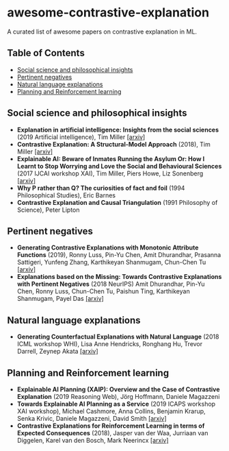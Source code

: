 # awesome-contrastive-explanation
A curated list of awesome papers on contrastive explanation in ML.

## Table of Contents
* [Social science and philosophical insights](#social-science-and-philosophical-insights)
* [Pertinent negatives](#pertinent-negatives)
* [Natural language explanations](#natural-language-explanations)
* [Planning and Reinforcement learning](#planning-and-reinforcement-learning)


## Social science and philosophical insights

* **Explanation in artificial intelligence: Insights from the social sciences** (2019 Artificial intelligence), Tim Miller [[arxiv]](https://arxiv.org/abs/1706.07269)
* **Contrastive Explanation: A Structural-Model Approach** (2018), Tim Miller [[arxiv]](https://arxiv.org/abs/1811.03163)
* **Explainable AI: Beware of Inmates Running the Asylum Or: How I Learnt to Stop Worrying and Love the Social and Behavioural Sciences** (2017 IJCAI workshop XAI), Tim Miller, Piers Howe, Liz Sonenberg [[arxiv]](https://arxiv.org/abs/1712.00547)
* **Why P rather than Q? The curiosities of fact and foil** (1994 Philosophical Studies), Eric Barnes
* **Contrastive Explanation and Causal Triangulation** (1991 Philosophy of Science), Peter Lipton 

## Pertinent negatives

* **Generating Contrastive Explanations with Monotonic Attribute Functions** (2019), Ronny Luss, Pin-Yu Chen, Amit Dhurandhar, Prasanna Sattigeri, Yunfeng Zhang, Karthikeyan Shanmugam, Chun-Chen Tu [[arxiv]](https://arxiv.org/abs/1905.12698)
* **Explanations based on the Missing: Towards Contrastive Explanations with Pertinent Negatives** (2018 NeurIPS) Amit Dhurandhar, Pin-Yu Chen, Ronny Luss, Chun-Chen Tu, Paishun Ting, Karthikeyan Shanmugam, Payel Das [[arxiv]](https://arxiv.org/abs/1802.07623)

## Natural language explanations

* **Generating Counterfactual Explanations with Natural Language** (2018 ICML workshop WHI), Lisa Anne Hendricks, Ronghang Hu, Trevor Darrell, Zeynep Akata [[arxiv]](https://arxiv.org/abs/1806.09809)

## Planning and Reinforcement learning

* **Explainable AI Planning (XAIP): Overview and the Case of Contrastive Explanation** (2019 Reasoning Web), 	Jörg Hoffmann, Daniele Magazzeni
* **Towards Explainable AI Planning as a Service** (2019 ICAPS workshop XAI workshop), Michael Cashmore, Anna Collins, Benjamin Krarup, Senka Krivic, Daniele Magazzeni, David Smith [[arxiv]](https://arxiv.org/abs/1908.05059)
* **Contrastive Explanations for Reinforcement Learning in terms of Expected Consequences** (2018), Jasper van der Waa, Jurriaan van Diggelen, Karel van den Bosch, Mark Neerincx [[arxiv]](https://arxiv.org/abs/1807.08706)
